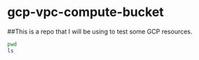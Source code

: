 # gcp-vpc-compute-bucket
##This is a repo that I will be using to test some GCP resources.
```bash
pwd
ls
````
